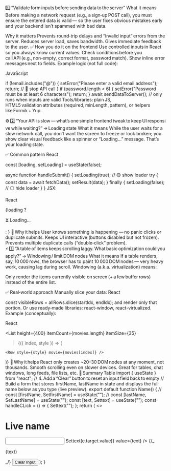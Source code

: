 1️⃣ “Validate form inputs before sending data to the server”
What it means
Before making a network request (e.g., a sign‑up POST call), you must ensure the entered data is valid — so the user fixes obvious mistakes early and your backend isn’t spammed with bad data.

Why it matters
Prevents round‑trip delays and “Invalid input” errors from the server.
Reduces server load, saves bandwidth.
Gives immediate feedback to the user.
✅ How you do it on the frontend
Use controlled inputs in React so you always know current values.
Check conditions before you call API (e.g., non‑empty, correct format, password match).
Show inline error messages next to fields.
Example logic (not full code):

JavaScript

if (!email.includes("@")) {
setError("Please enter a valid email address");
return; // 🛑 stop API call
}
if (password.length < 6) {
setError("Password must be at least 6 characters");
return;
}
await sendDataToServer(); // only runs when inputs are valid
Tools/libraries: plain JS, HTML5 validation attributes (required, minLength, pattern), or helpers like Formik + Yup.

⚙️ 2️⃣ “Your API is slow — what’s one simple frontend tweak to keep UI responsive while waiting?” → Loading state
What it means
While the user waits for a slow network call, you don’t want the screen to freeze or look broken; you show clear visual feedback like a spinner or “Loading…” message.
That’s your loading state.

✅ Common pattern
React

const [loading, setLoading] = useState(false);

async function handleSubmit() {
setLoading(true); // 🟡 show loader
try {
const data = await fetchData();
setResult(data);
} finally {
setLoading(false); // ⚪ hide loader
}
}
JSX:

React

{loading ? <p>⏳ Loading...</p> : <DataView data={result} />}
💬 Why it helps
User knows something is happening — no panic clicks or duplicate submits.
Keeps UI interactive (buttons disabled but not frozen).
Prevents multiple duplicate calls (“double‑click” problem).
⚡ 3️⃣ “A table of items keeps scrolling laggy. What basic optimization could you apply?” → Windowing / limit DOM nodes
What it means
If a table renders, say, 10 000 rows, the browser has to paint 10 000 DOM nodes — very heavy work, causing lag during scroll.
Windowing (a.k.a. virtualization) means:

Only render the items currently visible on screen (+ a few buffer rows) instead of the entire list.

✅ Real‑world approach
Manually slice your data:
React

const visibleRows = allRows.slice(startIdx, endIdx);
and render only that portion.
Or use ready‑made libraries:
react-window,
react-virtualized.
Example (conceptually):

React

<List
height={400}
itemCount={movies.length}
itemSize={35}

> {({ index, style }) => (

    <Row style={style} movie={movies[index]} />

)}
</List>
💬 Why it helps
React only creates ~20–30 DOM nodes at any moment, not thousands.
Smooth scrolling even on slower devices.
Great for tables, chat windows, long feeds, file lists, etc.
🧩 Summary Table
import { useState } from "react";
// 4. Add a “Clear” button to reset an input field back to empty
// Build a form that stores firstName, lastName in state and displays the full name below as you type (live preview).
export default function Name() {
// const [firstName, SetfirstName] = useState("");
// const [lastName, SetLastName] = useState("");
const [text, Settext] = useState("");
const handleCLick = () => {
Settext("");
};
return (
<>
<h1>Live name</h1>
<input
type="text"
name=""
id=""
onChange={(e) => Settext(e.target.value)}
value={text}
/>
{/_ <p>{text}</p> _/}
<button onClick={handleCLick}>Clear Input</button>
</>
);
}
